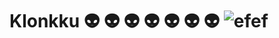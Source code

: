 # Klonkku :alien: :alien: :alien: :alien: :alien: :alien: :alien:                 ![efef](https://i.ibb.co/qNrjr3N/oveeauki.png)
